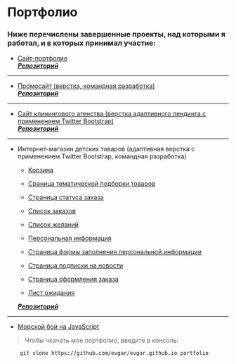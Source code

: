 Портфолио
=========
### Ниже перечислены завершенные проекты, над которыми я работал, и в которых принимал участие:

* [Сайт-портфолио](http://evgar.ru/index.html)     
***[Репозиторий](https://github.com/evgar/site_portfolio)***

---

* [Промосайт (верстка, командная разработка)](https://evgar.github.io/promo_site/index.html)     
***[Репозиторий](https://github.com/evgar/kirill_test)***

---

* [Сайт клинингового агенства (верстка адаптивного лендинга с применением Twitter Bootstrap)](https://evgar.github.io/abricos/index.html)     
***[Репозиторий](https://github.com/evgar/abricos_site)***

---

* Интернет-магазин детских товаров (адаптивная верстка с применением Twitter Bootstrap, командная разработка)

	* [Корзина](http://evgar.ru/some_shop/some_shop_viewed.php)

	* [Сраница тематической подборки товаров](http://evgar.ru/some_shop/some_shop_wishlist_item.php)

	* [Страница статуса заказа](http://evgar.ru/some_shop/some_shop_order.php)

	* [Список заказов](http://evgar.ru/some_shop/some_shop_orders.php)

	* [Список желаний](http://evgar.ru/some_shop/some_shop_wishlist.php)

	* [Персональная информация](http://evgar.ru/some_shop/some_shop_personal_info.php)

	* [Страница формы заполнения персональной информации](http://evgar.ru/some_shop/some_shop_personal_info_edit_2.php)

	* [Страница подписки на новости](http://evgar.ru/some_shop/some_shop_newsletters_edit.php)

	* [Страница оформления заказа](http://evgar.ru/some_shop/some_shop_cart.php)

	* [Лист ожидания](http://evgar.ru/some_shop/some_shop_waitlist.php)
	 
   ***[Репозиторий](https://github.com/evgar/kirill_test)***

---

* [Морской бой на JavaScript](https://evgar.github.io/battleship/index.html)




>Чтобы чкачать мое портфолио, введите в консоль:  

		git clone https://github.com/evgar/evgar.github.io portfolio  